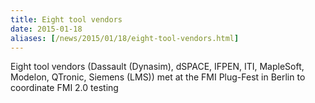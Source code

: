 ```yaml
---
title: Eight tool vendors
date: 2015-01-18
aliases: [/news/2015/01/18/eight-tool-vendors.html]
---
```


Eight tool vendors (Dassault (Dynasim), dSPACE, IFPEN, ITI,
MapleSoft, Modelon, QTronic, Siemens (LMS)) met at the FMI
Plug-Fest in Berlin to coordinate FMI 2.0 testing
